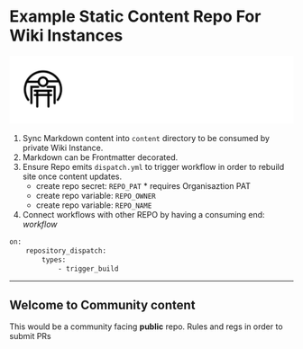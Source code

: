 # Example Static Content Repo For Wiki Instances
![Arcetypal Repo](archetypal-heading.jpg)
1. Sync Markdown content into `content` directory to be consumed by private Wiki Instance.
2. Markdown can be Frontmatter decorated.
3. Ensure Repo emits `dispatch.yml` to trigger workflow in order to rebuild site once content updates.
    * create repo secret: `REPO_PAT` * requires Organisaztion PAT 
    * create repo variable: `REPO_OWNER`
    * create repo variable: `REPO_NAME`
4. Connect workflows with other REPO by having a consuming end:
*workflow*
```
on:
    repository_dispatch:
        types:
            - trigger_build
```

---
## Welcome to Community content

This would be a community facing **public** repo.
Rules and regs in order to submit PRs
